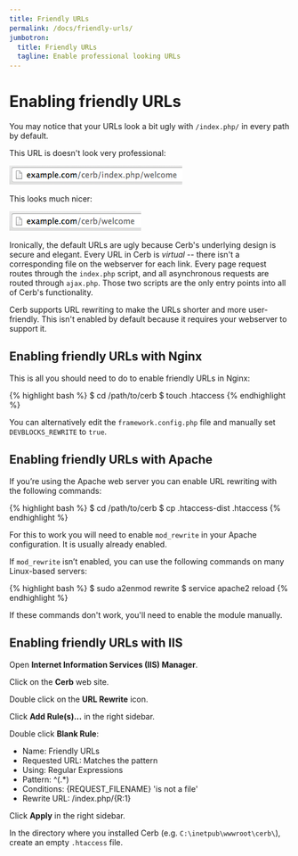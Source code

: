 ```yaml
---
title: Friendly URLs
permalink: /docs/friendly-urls/
jumbotron:
  title: Friendly URLs
  tagline: Enable professional looking URLs
---
```


# Enabling friendly URLs

You may notice that your URLs look a bit ugly with `/index.php/` in every path by default. 

This URL is doesn't look very professional:
<div class="cerb-screenshot">
<img src="/assets/images/docs/friendly-urls/friendly_urls.png" class="screenshot">
</div>

This looks much nicer:
<div class="cerb-screenshot">
<img src="/assets/images/docs/friendly-urls/friendly_urls_done.png" class="screenshot">
</div>

Ironically, the default URLs are ugly because Cerb's underlying design is secure and elegant.  Every URL in Cerb is _virtual_ -- there isn't a corresponding file on the webserver for each link.  Every page request routes through the `index.php` script, and all asynchronous requests are routed through `ajax.php`.  Those two scripts are the only entry points into all of Cerb's functionality.

Cerb supports URL rewriting to make the URLs shorter and more user-friendly.  This isn't enabled by default because it requires your webserver to support it.

## Enabling friendly URLs with Nginx

This is all you should need to do to enable friendly URLs in Nginx:

{% highlight bash %}
$ cd /path/to/cerb
$ touch .htaccess
{% endhighlight %}

You can alternatively edit the `framework.config.php` file and manually set `DEVBLOCKS_REWRITE` to `true`.

## Enabling friendly URLs with Apache

If you’re using the Apache web server you can enable URL rewriting with the following commands:

{% highlight bash %}
$ cd /path/to/cerb
$ cp .htaccess-dist .htaccess
{% endhighlight %}

For this to work you will need to enable `mod_rewrite` in your Apache configuration.  It is usually already enabled.

If `mod_rewrite` isn’t enabled, you can use the following commands on many Linux-based servers:

{% highlight bash %}
$ sudo a2enmod rewrite
$ service apache2 reload
{% endhighlight %}

If these commands don't work, you'll need to enable the module manually.

## Enabling friendly URLs with IIS

Open **Internet Information Services (IIS) Manager**.

Click on the **Cerb** web site.

Double click on the **URL Rewrite** icon.

Click **Add Rule(s)...** in the right sidebar.

Double click **Blank Rule**:

  * Name: Friendly URLs
  * Requested URL: Matches the pattern
  * Using: Regular Expressions
  * Pattern: ^(.*)
  * Conditions: {REQUEST_FILENAME} 'is not a file'
  * Rewrite URL: /index.php/{R:1}

Click **Apply** in the right sidebar.

In the directory where you installed Cerb (e.g. `C:\inetpub\wwwroot\cerb\`), create an empty `.htaccess` file.